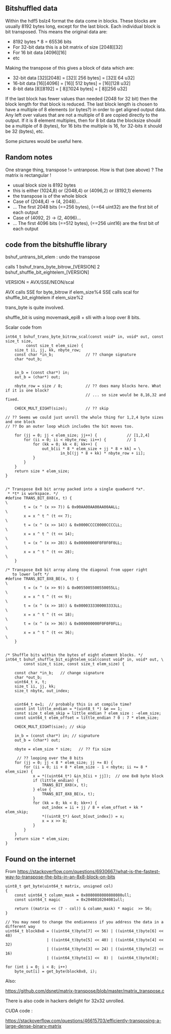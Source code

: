 
## Bitshuffled data

Within the hdf5 bslz4 format the data come in blocks. These blocks are usually 8192
bytes long, except for the last block. Each individual block is bit transposed. This
means the original data are:

 - 8192 bytes * 8 = 65536 bits
 - For 32-bit data this is a bit matrix of size [2048][32]
 - For 16 bit data [4096][16]
 - etc

Making the transpose of this gives a block of data which are:
 - 32-bit data [32][2048] = [32][ 256 bytes] = [32][ 64 u32]
 - 16-bit data [16][4096] = [16][ 512 bytes] = [16][128 u32]
 -  8-bit data  [8][8192] = [ 8][1024 bytes] = [ 8][256 u32]

If the last block has fewer values than needed (2048 for 32 bit) then the block length
for that block is reduced. The last block length is chosen to have a multiple of 8 elements (or bytes?)
in order to get aligned output data. Any left over values that are not a multiple
of 8 are copied directly to the output. If it is 8 element multiples, then for 8 bit data 
the blocksize should be a multiple of 8 (bytes), for 16 bits the multiple is 16, for 32-bits 
it should be 32 (bytes), etc.

Some pictures would be useful here.

## Random notes

One strange thing, transpose != untranpose. How is that (see above) ? The matrix is rectangular !

 - usual block size is 8192 bytes
 - this is either (1024,8) or (2048,4) or (4096,2) or (8192,1) elements
 - the transpose is of the whole block
 - Case of (2048,4) -> (4, 2048)...
 - ... The first 2048 bits (==256 bytes), (==64 uint32) are the first bit of each output
 - Case of (4092, 2) -> (2, 4096)...
 - ... The first 4096 bits (==512 bytes), (==256 uint16) are the first bit of each output

## code from the bitshuffle library

bshuf_untrans_bit_elem : undo the transpose

calls
 1 bshuf_trans_byte_bitrow_[VERSION]
 2 bshuf_shuffle_bit_eightelem_[VERSION]

VERSION = AVX/SSE/NEON/scal

 AVX calls SSE for byte_bitrow if elem_size%4
 SSE calls scal for shuffle_bit_eightelem if elem_size%2

trans_byte is quite involved.

shuffle_bit is using movemask_epi8 + slli with a loop over 8 bits.

Scalar code from
```
int64_t bshuf_trans_byte_bitrow_scal(const void* in, void* out, const size_t size,
         const size_t elem_size) {
    size_t ii, jj, kk, nbyte_row;
    const char *in_b;              // ?? change signature
    char *out_b;


    in_b = (const char*) in;
    out_b = (char*) out;

    nbyte_row = size / 8;          // ?? does many blocks here. What if it is one block?
                                   // ... so size would be 8,16,32 and fixed.

    CHECK_MULT_EIGHT(size);        // ?? skip

// ?? Seems we could just unroll the whole thing for 1,2,4 byte sizes and one block
// ?? Do an outer loop which includes the bit moves too.

    for (jj = 0; jj < elem_size; jj++) {             // [1,2,4]
        for (ii = 0; ii < nbyte_row; ii++) {         // 1
            for (kk = 0; kk < 8; kk++) {
                out_b[ii * 8 * elem_size + jj * 8 + kk] = \
                        in_b[(jj * 8 + kk) * nbyte_row + ii];
            }
        }
    }
    return size * elem_size;
}
```

```

/* Transpose 8x8 bit array packed into a single quadword *x*.
 * *t* is workspace. */
#define TRANS_BIT_8X8(x, t) {                                               \
        t = (x ^ (x >> 7)) & 0x00AA00AA00AA00AALL;                          \
        x = x ^ t ^ (t << 7);                                               \
        t = (x ^ (x >> 14)) & 0x0000CCCC0000CCCCLL;                         \
        x = x ^ t ^ (t << 14);                                              \
        t = (x ^ (x >> 28)) & 0x00000000F0F0F0F0LL;                         \
        x = x ^ t ^ (t << 28);                                              \
    }

/* Transpose 8x8 bit array along the diagonal from upper right
   to lower left */
#define TRANS_BIT_8X8_BE(x, t) {                                            \
        t = (x ^ (x >> 9)) & 0x0055005500550055LL;                          \
        x = x ^ t ^ (t << 9);                                               \
        t = (x ^ (x >> 18)) & 0x0000333300003333LL;                         \
        x = x ^ t ^ (t << 18);                                              \
        t = (x ^ (x >> 36)) & 0x000000000F0F0F0FLL;                         \
        x = x ^ t ^ (t << 36);                                              \
    }


/* Shuffle bits within the bytes of eight element blocks. */
int64_t bshuf_shuffle_bit_eightelem_scal(const void* in, void* out, \
        const size_t size, const size_t elem_size) {

    const char *in_b;   // change signature
    char *out_b;
    uint64_t x, t;
    size_t ii, jj, kk;
    size_t nbyte, out_index;


    uint64_t e=1;  // probably this is at compile time?
    const int little_endian = *(uint8_t *) &e == 1;
    const size_t elem_skip = little_endian ? elem_size : -elem_size;
    const uint64_t elem_offset = little_endian ? 0 : 7 * elem_size;

    CHECK_MULT_EIGHT(size); // skip

    in_b = (const char*) in; // signature
    out_b = (char*) out;

    nbyte = elem_size * size;   // ?? fix size

     // ?? looping over the 8 bits
    for (jj = 0; jj < 8 * elem_size; jj += 8) {
        for (ii = 0; ii + 8 * elem_size - 1 < nbyte; ii += 8 * elem_size) {
            x = *((uint64_t*) &in_b[ii + jj]);  // one 8x8 byte block
            if (little_endian) {
                TRANS_BIT_8X8(x, t);
            } else {
                TRANS_BIT_8X8_BE(x, t);
            }
            for (kk = 0; kk < 8; kk++) {
                out_index = ii + jj / 8 + elem_offset + kk * elem_skip;
                *((uint8_t*) &out_b[out_index]) = x;
                x = x >> 8;
            }
        }
    }
    return size * elem_size;
}
```

## Found on the internet

From https://stackoverflow.com/questions/6930667/what-is-the-fastest-way-to-transpose-the-bits-in-an-8x8-block-on-bits

```
uint8_t get_byte(uint64_t matrix, unsigned col)
{
    const uint64_t column_mask = 0x8080808080808080ull;
    const uint64_t magic       = 0x2040810204081ull;

    return ((matrix << (7 - col)) & column_mask) * magic  >> 56;
}

// You may need to change the endianness if you address the data in a different way
uint64_t block8x8 = ((uint64_t)byte[7] << 56) | ((uint64_t)byte[6] << 48)
                  | ((uint64_t)byte[5] << 40) | ((uint64_t)byte[4] << 32)
                  | ((uint64_t)byte[3] << 24) | ((uint64_t)byte[2] << 16)
                  | ((uint64_t)byte[1] <<  8) |  (uint64_t)byte[0];

for (int i = 0; i < 8; i++)
    byte_out[i] = get_byte(block8x8, i);
```
Also:

https://github.com/dsnet/matrix-transpose/blob/master/matrix_transpose.c

There is also code in hackers delight for 32x32 unrolled.

CUDA code :

https://stackoverflow.com/questions/46615703/efficiently-transposing-a-large-dense-binary-matrix
